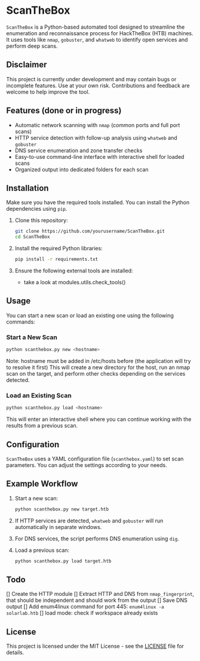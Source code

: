 # ScanTheBox

`ScanTheBox` is a Python-based automated tool designed to streamline the enumeration and reconnaissance process for HackTheBox (HTB) machines. It uses tools like `nmap`, `gobuster`, and `whatweb` to identify open services and perform deep scans.

## Disclaimer
This project is currently under development and may contain bugs or incomplete features. Use at your own risk. Contributions and feedback are welcome to help improve the tool.

## Features (done or in progress)

- Automatic network scanning with `nmap` (common ports and full port scans)
- HTTP service detection with follow-up analysis using `whatweb` and `gobuster`
- DNS service enumeration and zone transfer checks
- Easy-to-use command-line interface with interactive shell for loaded scans
- Organized output into dedicated folders for each scan

## Installation

Make sure you have the required tools installed. You can install the Python dependencies using `pip`.

1. Clone this repository:

   ```bash
   git clone https://github.com/yourusername/ScanTheBox.git
   cd ScanTheBox
   ```

2. Install the required Python libraries:

   ```bash
   pip install -r requirements.txt
   ```

3. Ensure the following external tools are installed:
   - take a look at modules.utils.check_tools()

## Usage

You can start a new scan or load an existing one using the following commands:

### Start a New Scan

```bash
python scanthebox.py new <hostname>
```

Note: hostname must be added in /etc/hosts before (the application will try to resolve it first)
This will create a new directory for the host, run an nmap scan on the target, and perform other checks depending on the services detected.

### Load an Existing Scan

```bash
python scanthebox.py load <hostname>
```

This will enter an interactive shell where you can continue working with the results from a previous scan.

## Configuration

`ScanTheBox` uses a YAML configuration file (`scanthebox.yaml`) to set scan parameters. You can adjust the settings according to your needs.

## Example Workflow

1. Start a new scan:
   ```bash
   python scanthebox.py new target.htb
   ```

2. If HTTP services are detected, `whatweb` and `gobuster` will run automatically in separate windows.

3. For DNS services, the script performs DNS enumeration using `dig`.

4. Load a previous scan:
   ```bash
   python scanthebox.py load target.htb
   ```

## Todo
[] Create the HTTP module
[] Extract HTTP and DNS from `nmap_fingerprint`, that should be independent and should work from the output
[] Save DNS output
[] Add enum4linux command for port 445: `enum4linux -a solarlab.htb`
[] load mode: check if workspace already exists

## License

This project is licensed under the MIT License - see the [LICENSE](LICENSE) file for details.